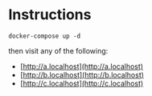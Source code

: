 # Instructions

```
docker-compose up -d
```

then visit any of the following: 

- [http://a.localhost](http://a.localhost)
- [http://b.localhost](http://b.localhost)
- [http://c.localhost](http://c.localhost)
